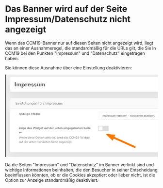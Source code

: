 # Das Banner wird auf der Seite Impressum/Datenschutz nicht angezeigt

Wenn das CCM19-Banner nur auf diesen Seiten nicht angezeigt wird, liegt das an einer Ausnahmeregel, die standardmäßig für die URLs gilt, die Sie in CCM19 bei den Punkten "Impressum" und "Datenschutz" eingetragen haben.

Sie können diese Ausnahme über eine Einstellung deaktivieren:

![impressum-banner-anzeigen](../assets/impressum-banner-anzeigen.png)

Da die Seiten "Impressum" und "Datenschutz" im Banner verlinkt sind und wichtige Informationen beinhalten, die den Besucher in seiner Entscheidung beeinflussen könnten, ob er die Cookies akzeptiert oder lieber nicht, ist die Option zur Anzeige standardmäßig deaktiviert.